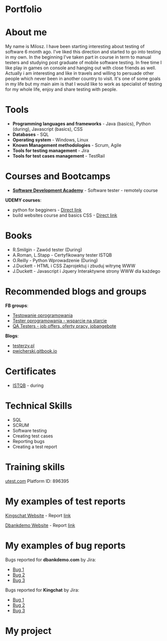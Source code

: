 # Portfolio
# About me
My name is Milosz. I have been starting interesting about testing of software 6 month ago. I've liked this direction and started to go into testing in my own. In the beginning I've taken part in course in term to manual testers and studying post graduate of mobile software testing. In free time I like play in games on console and hanging out with close friends as well. Actually i am interesting and like in travels and willing to persuade other people which never been in another country to visit. It's one of some goals in my life but my main aim is that I would like to work as specialist of testing for my whole life, enjoy and share testing with people.
# Tools
* **Programming languages and frameworks** - Java (basics), Python (during), Javascript (basics), CSS
* **Databases** - SQL
* **Operating system** - Windows, Linux 
* **Known Management methodologies** - Scrum, Agile
* **Tools for testing management** - Jira
* **Tools for test cases management** - TestRail
# Courses and Bootcamps
* **[Software Development Academy](https://sdacademy.pl)** - Software tester - remotely course

**UDEMY courses**:
* python for begginers - [Direct link](https://www.udemy.com/course/python-dla-poczatkujacych)
* build websites course and basics CSS - [Direct link](https://www.udemy.com/course/kurs-tworzenia-stron-www-w-html-i-css-od-podstaw-do-eksperta)
# Books
* R.Smilgin - Zawód tester (During)
* A.Roman, L.Stapp - Certyfikowany tester ISTQB
* O.Reilly - Python Wprowadzenie (During)
* J.Duckett - HTML i CSS Zaprojektuj i zbuduj witrynę WWW
* J.Duckett - Javascript i Jquery Interaktywne strony WWW dla każdego
# Recommended blogs and groups
**FB groups**: 
 * [Testowanie oprogramowania](https://www.facebook.com/groups/TestowanieOprogramowania/)
 * [Tester oprogramowania - wsparcie na starcie](https://www.facebook.com/groups/testeroprogramowania)
 * [QA Testers - job offers, oferty pracy, jobangebote](https://www.facebook.com/groups/808752555920542)
 
**Blogs**:

* [testerzy.pl](https://testerzy.pl/)
* [pwicherski.gitbook.io](https://pwicherski.gitbook.io)

# Certificates
* [ISTQB](https://www.gasq.org/en/certification/check-a-certificate.html) - during
# Technical Skills
* SQL
* SCRUM
* Software testing
* Creating test cases
* Reporting bugs
* Creating a test report
# Training skills
[utest.com](https://www.utest.com) Platform ID: 896395
# My examples of test reports

[Kingschat Website](https://accounts.kingsch.at) - Report [link](https://drive.google.com/file/d/1PmJnXPpRzYiz46exCKzCSdhnKcyUxF0h/view?usp=sharing)

[Dbankdemo Website](http://dbankdemo.com) - Report [link](https://drive.google.com/file/d/1yMfUu516NrW9fKriguoQW1civllPtzV9/view?usp=sharing)
# My examples of bug reports

Bugs reported for **dbankdemo.com** by Jira:
* [Bug 1](https://drive.google.com/file/d/1OrMBzXudkt9rntgAaaO45UeiXESrh_Op/view?usp=sharing)
* [Bug 2](https://drive.google.com/file/d/1gZzGwLTs2dwWsVVLgsWL3oyEHag9Ulun/view?usp=sharing)
* [Bug 3](https://drive.google.com/file/d/1ZiAiu8EtOZhLgRaYDww7GoARIlESKUva/view?usp=sharing)

Bugs reported for **Kingchat** by Jira:
* [Bug 1](https://drive.google.com/file/d/1SMQsdkTaZ4SdfplbwPmYyOBJ9JY5fCmc/view)
* [Bug 2](https://drive.google.com/file/d/1ttK3ioAMGQ6Vp0H8Ye0tkZQtZfUIFRbW/view?usp=sharing)
* [Bug 3](https://drive.google.com/file/d/17RSbf8-VMzSB1qvIy8MrkFJNiJh7s9BA/view?usp=sharing)
# My project
